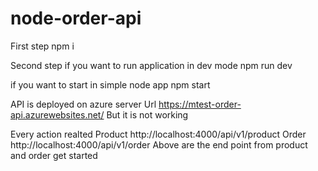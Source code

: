 # node-order-api

First step
npm i 

Second step
if you want to run application in dev mode
npm run dev

if you want to start in simple node app
npm start

API is deployed on azure server 
Url https://mtest-order-api.azurewebsites.net/
But it is not working

Every action realted 
Product
http://localhost:4000/api/v1/product
Order
http://localhost:4000/api/v1/order
Above are the end point from product and order get started
